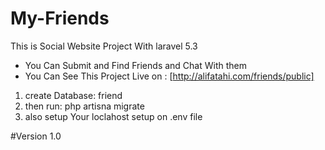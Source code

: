 # My-Friends
This is Social Website Project With laravel 5.3
 * You Can Submit and Find Friends and Chat With them
 * You Can See This Project Live on : [http://alifatahi.com/friends/public]    

1. create Database: friend
2. then run: php artisna migrate
3. also setup Your loclahost setup on .env file  

#Version 1.0
